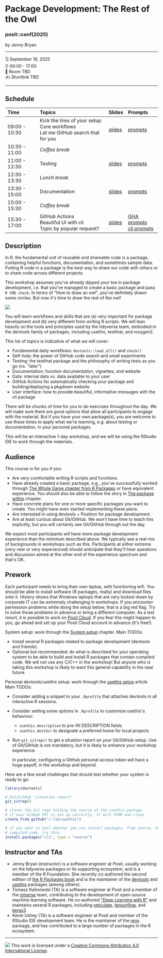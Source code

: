 Package Development: The Rest of the Owl
================

### posit::conf(2025)

by Jenny Bryan

-----

:spiral_calendar: September 16, 2025  
:alarm_clock:     09:00 - 17:00  
:hotel:           Room TBD  
:writing_hand:    Shortlink TBD

-----

## Schedule

| Time          | Topics         | Slides | Prompts |
| :------------ | :------------- | :------ | :------ |
| 09:00 - 10:30 | Kick the tires of your setup<br>Core workflows<br>Let me GitHub search that for you | [slides](materials/pkg-dev-posit-conf-2024-introduction.pdf) | [prompts](github-code-search-prompts.md)|
| 10:30 - 11:00 | *Coffee break* | | |
| 11:00 - 12:30 | Testing        | [slides](materials/pkg-dev-posit-conf-2024-testing.pdf) | [prompts](testing-prompts.md) |
| 12:30 - 13:30 | *Lunch break*  | | |
| 13:30 - 15:00 | Documentation  | [slides](materials/pkg-dev-posit-conf-2024-documentation.pdf) | [prompts](documentation-prompts.md) |
| 15:00 - 15:30 | *Coffee break* | | |
| 15:30 - 17:00 | GitHub Actions<br>Beautiful UI with cli<br>Topic by popular request? | [slides](materials/pkg-dev-posit-conf-2024-GHA-cli.pdf) | [GHA prompts](github-actions-prompts.md)<br>[cli prompts](cli-prompts.md) |

## Description

In R, the fundamental unit of reusable and shareable code is a package, containing helpful functions, documentation, and sometimes sample data.
Putting R code in a package is the best way to share our code with others or to share code across different projects.

This workshop assumes you've already dipped your toe in package development, i.e. that you've managed to create a basic package and pass `R CMD check`.
In terms of "How to draw an owl", you've definitely drawn some circles.
But now it's time to draw the rest of the owl!

![](https://datasciencebox.org/images/design-owl.jpg)

You will learn workflows and skills that are (a) very important for package development and (b) very different from writing R scripts.
We will lean heavily on the tools and principles used by the tidyverse team, embodied in the devtools family of packages, including usethis, testthat, and roxygen2.

This list of topics is indicative of what we will cover:

-   Fundamental daily workflows: `devtools::load_all()` and `check()`
-   Self-help: the power of GitHub code search and small experiments
-   Testing: the testthat package and the philosophy of writing tests as you go (vs. "later")
-   Documentation: function documentation, vignettes, and website
-   Data: internal data vs. data available to your user
-   GitHub Actions for automatically checking your package and building/deploying a pkgdown website
-   User interface: how to provide beautiful, informative messages with the cli package

There will be chunks of time for you to do exercises throughout the day.
We will make sure there are good options that allow all participants to engage with the material.
But if you have your own package(s), you are welcome to use these times to apply what we're learning, e.g. about testing or documentation, in your personal packages.

This will be an interactive 1-day workshop, and we will be using the RStudio IDE to work through the materials.

## Audience

This course is for you if you:

-   Are very comfortable writing R scripts and functions.
-   Have already created a basic package, e.g., you've successfully worked through [The Whole Game chapter from R Packages](https://r-pkgs.org/whole-game.html) or have equivalent experience. You should also be able to follow the story in [The package within](https://r-pkgs.org/package-within.html) chapter.
-   Have concrete plans for one or more specific packages you want to create. You might have even started implementing these plans.
-   Are interested in using devtools + Positron for package development.
-   Are at least curious about Git/GitHub. We won't have time to teach this explicitly, but you will certainly see Git/GitHub through out the day.

We expect most participants will have more package development experience than the minimum described above.
We typically see a real mix of backgrounds in workshops such as this.
Participants at either extreme (very new or very experienced) should anticipate that they'll hear questions and discussion aimed at the other end of the experience spectrum and that's OK.

## Prework

Each participant needs to bring their own laptop, with functioning wifi.
You should be able to install software (R packages, really) and download files onto it.
History shows that Windows laptops that are very locked-down by corporate IT can be extremely challenging in workshops.
If you encounter permission problems while doing the setup below, that is a big red flag.
Try to solve those problems in advance or bring a different computer.
As a last resort, it is possible to work on [Posit Cloud](https://posit.cloud/).
If you fear this might happen to you, go ahead and set up your Posit Cloud account in advance (it's free!).

System setup: work through the [System setup](https://r-pkgs.org/setup.html) chapter.
Main TODOs:

* Install several R packages related to package development (devtools and friends).
* Optional but recommended: do what is described for your operating system to be able to build and install R packages that contain compiled code. We will not use any C/C++ in the workshop! But anyone who is taking this workshop is likely to want this general capability in the near future.

Personal devtools/usethis setup: work through the [usethis setup](https://usethis.r-lib.org/articles/usethis-setup.html) article
Main TODOs:

* Consider adding a snippet to your `.Rprofile` that attaches devtools in all interactive R sessions.
* Consider setting some options in `.Rprofile` to customize usethis's behaviour:
  - `usethis.description` to pre-fill DESCRIPTION fields
  - `usethis.destdir` to designate a preferred home for local projects
* Run `git_sitrep()` to get a situation report on your Git/GitHub setup.
  Use of Git/GitHub is not mandatory, but it is likely to enhance your workshop experience.

  In particular, configuring a GitHub personal access token will have a huge payoff, in the workshop and beyond.

Here are a few small challenges that should test whether your system is ready to go:

```r
library(devtools)

# Git/GitHub "situation report"
git_sitrep()

# clones the Git repo holding the source of the usethis package
# if your GitHub PAT is set up correctly, it will FORK and clone
create_from_github("r-lib/usethis")

# if you want to test whether you can install packages, from source, that have
# compiled code, try this:
install.packages("cli", type = "source")
```

## Instructor and TAs

* Jenny Bryan (instructor) is a software engineer at Posit, usually working on the tidyverse packages or its supporting ecosystem, and is a member of the R Foundation. She recently co-authored the second edition of [the R Packages book](https://r-pkgs.org/) and is the maintainer of the [devtools](https://devtools.r-lib.org/) and [usethis](https://usethis.r-lib.org/) packages (among others).
* Tomasz Kalinowski (TA) is a software engineer at Posit and a member of the [mlverse](https://github.com/mlverse) team, contributing to the development of open-source machine learning software. He co-authored ["Deep Learning with R"](https://www.manning.com/books/deep-learning-with-r-second-edition) and maintains several R packages, including [reticulate](https://rstudio.github.io/reticulate/), [tensorflow](https://tensorflow.rstudio.com), and [keras3](https://keras3.posit.co).
* Kevin Ushey (TA) is a software engineer at Posit and member of the RStudio IDE development team. He is the maintainer of the [renv](https://rstudio.github.io/renv/) package, and has contributed to a large number of packages in the R ecosystem.

-----

![](https://i.creativecommons.org/l/by/4.0/88x31.png) This work is
licensed under a [Creative Commons Attribution 4.0 International
License](https://creativecommons.org/licenses/by/4.0/).
